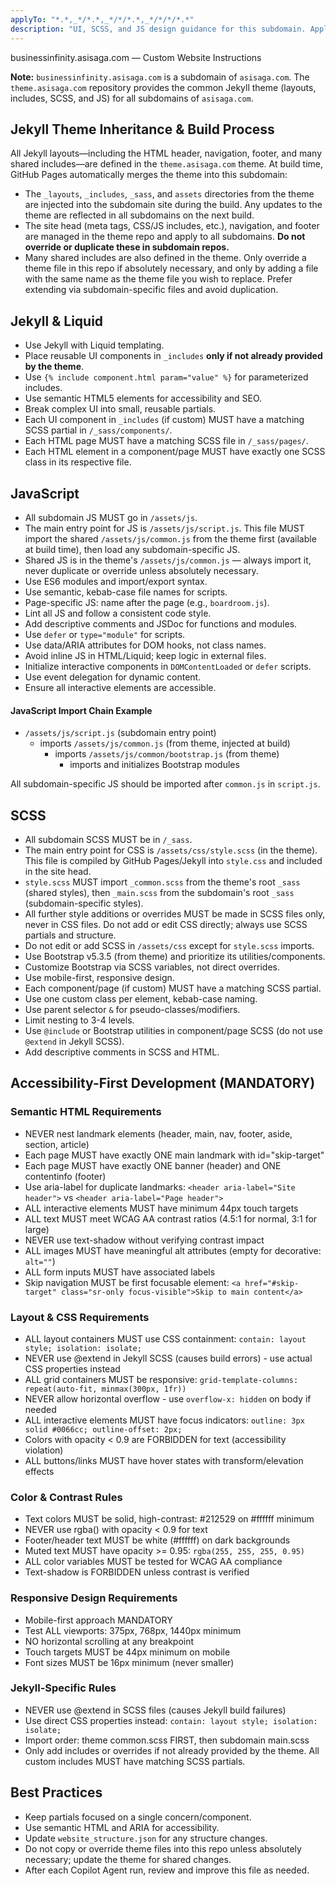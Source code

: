 ```yaml
---
applyTo: "*.*,_*/*.*,_*/*/*.*,_*/*/*/*.*"
description: "UI, SCSS, and JS design guidance for this subdomain. Applies to all HTML, SCSS, JS, and Liquid files in this repo."
---
```


businessinfinity.asisaga.com — Custom Website Instructions

**Note:** `businessinfinity.asisaga.com` is a subdomain of `asisaga.com`. The `theme.asisaga.com` repository provides the common Jekyll theme (layouts, includes, SCSS, and JS) for all subdomains of `asisaga.com`.

## Jekyll Theme Inheritance & Build Process
All Jekyll layouts—including the HTML header, navigation, footer, and many shared includes—are defined in the `theme.asisaga.com` theme. At build time, GitHub Pages automatically merges the theme into this subdomain:
- The `_layouts`, `_includes`, `_sass`, and `assets` directories from the theme are injected into the subdomain site during the build. Any updates to the theme are reflected in all subdomains on the next build.
- The site head (meta tags, CSS/JS includes, etc.), navigation, and footer are managed in the theme repo and apply to all subdomains. **Do not override or duplicate these in subdomain repos.**
- Many shared includes are also defined in the theme. Only override a theme file in this repo if absolutely necessary, and only by adding a file with the same name as the theme file you wish to replace. Prefer extending via subdomain-specific files and avoid duplication.

## Jekyll & Liquid
- Use Jekyll with Liquid templating.
- Place reusable UI components in `_includes` **only if not already provided by the theme**.
- Use `{% include component.html param="value" %}` for parameterized includes.
- Use semantic HTML5 elements for accessibility and SEO.
- Break complex UI into small, reusable partials.
- Each UI component in `_includes` (if custom) MUST have a matching SCSS partial in `/_sass/components/`.
- Each HTML page MUST have a matching SCSS file in `/_sass/pages/`.
- Each HTML element in a component/page MUST have exactly one SCSS class in its respective file.

## JavaScript
- All subdomain JS MUST go in `/assets/js`.
- The main entry point for JS is `/assets/js/script.js`. This file MUST import the shared `/assets/js/common.js` from the theme first (available at build time), then load any subdomain-specific JS.
- Shared JS is in the theme's `/assets/js/common.js` — always import it, never duplicate or override unless absolutely necessary.
- Use ES6 modules and import/export syntax.
- Use semantic, kebab-case file names for scripts.
- Page-specific JS: name after the page (e.g., `boardroom.js`).
- Lint all JS and follow a consistent code style.
- Add descriptive comments and JSDoc for functions and modules.
- Use `defer` or `type="module"` for scripts.
- Use data/ARIA attributes for DOM hooks, not class names.
- Avoid inline JS in HTML/Liquid; keep logic in external files.
- Initialize interactive components in `DOMContentLoaded` or `defer` scripts.
- Use event delegation for dynamic content.
- Ensure all interactive elements are accessible.

#### JavaScript Import Chain Example

- `/assets/js/script.js` (subdomain entry point)
	- imports `/assets/js/common.js` (from theme, injected at build)
		- imports `/assets/js/common/bootstrap.js` (from theme)
			- imports and initializes Bootstrap modules

All subdomain-specific JS should be imported after `common.js` in `script.js`.

## SCSS
- All subdomain SCSS MUST be in `/_sass`.
- The main entry point for CSS is `/assets/css/style.scss` (in the theme). This file is compiled by GitHub Pages/Jekyll into `style.css` and included in the site head.
- `style.scss` MUST import `_common.scss` from the theme's root `_sass` (shared styles), then `_main.scss` from the subdomain's root `_sass` (subdomain-specific styles).
- All further style additions or overrides MUST be made in SCSS files only, never in CSS files. Do not add or edit CSS directly; always use SCSS partials and structure.
- Do not edit or add SCSS in `/assets/css` except for `style.scss` imports.
- Use Bootstrap v5.3.5 (from theme) and prioritize its utilities/components.
- Customize Bootstrap via SCSS variables, not direct overrides.
- Use mobile-first, responsive design.
- Each component/page (if custom) MUST have a matching SCSS partial.
- Use one custom class per element, kebab-case naming.
- Use parent selector `&` for pseudo-classes/modifiers.
- Limit nesting to 3-4 levels.
- Use `@include` or Bootstrap utilities in component/page SCSS (do not use `@extend` in Jekyll SCSS).
- Add descriptive comments in SCSS and HTML.

## Accessibility-First Development (MANDATORY)
### Semantic HTML Requirements
- NEVER nest landmark elements (header, main, nav, footer, aside, section, article)
- Each page MUST have exactly ONE main landmark with id="skip-target"
- Each page MUST have exactly ONE banner (header) and ONE contentinfo (footer)
- Use aria-label for duplicate landmarks: `<header aria-label="Site header">` vs `<header aria-label="Page header">`
- ALL interactive elements MUST have minimum 44px touch targets
- ALL text MUST meet WCAG AA contrast ratios (4.5:1 for normal, 3:1 for large)
- NEVER use text-shadow without verifying contrast impact
- ALL images MUST have meaningful alt attributes (empty for decorative: `alt=""`)
- ALL form inputs MUST have associated labels
- Skip navigation MUST be first focusable element: `<a href="#skip-target" class="sr-only focus-visible">Skip to main content</a>`

### Layout & CSS Requirements
- ALL layout containers MUST use CSS containment: `contain: layout style; isolation: isolate;`
- NEVER use @extend in Jekyll SCSS (causes build errors) - use actual CSS properties instead
- ALL grid containers MUST be responsive: `grid-template-columns: repeat(auto-fit, minmax(300px, 1fr))`
- NEVER allow horizontal overflow - use `overflow-x: hidden` on body if needed
- ALL interactive elements MUST have focus indicators: `outline: 3px solid #0066cc; outline-offset: 2px;`
- Colors with opacity < 0.9 are FORBIDDEN for text (accessibility violation)
- ALL buttons/links MUST have hover states with transform/elevation effects

### Color & Contrast Rules
- Text colors MUST be solid, high-contrast: #212529 on #ffffff minimum
- NEVER use rgba() with opacity < 0.9 for text
- Footer/header text MUST be white (#ffffff) on dark backgrounds
- Muted text MUST have opacity >= 0.95: `rgba(255, 255, 255, 0.95)`
- ALL color variables MUST be tested for WCAG AA compliance
- Text-shadow is FORBIDDEN unless contrast is verified

### Responsive Design Requirements
- Mobile-first approach MANDATORY
- Test ALL viewports: 375px, 768px, 1440px minimum
- NO horizontal scrolling at any breakpoint
- Touch targets MUST be 44px minimum on mobile
- Font sizes MUST be 16px minimum (never smaller)

### Jekyll-Specific Rules
- NEVER use @extend in SCSS files (causes Jekyll build failures)
- Use direct CSS properties instead: `contain: layout style; isolation: isolate;`
- Import order: theme common.scss FIRST, then subdomain main.scss
- Only add includes or overrides if not already provided by the theme. All custom includes MUST have matching SCSS partials.

## Best Practices
- Keep partials focused on a single concern/component.
- Use semantic HTML and ARIA for accessibility.
- Update `website_structure.json` for any structure changes.
- Do not copy or override theme files into this repo unless absolutely necessary; update the theme for shared changes.
- After each Copilot Agent run, review and improve this file as needed.
